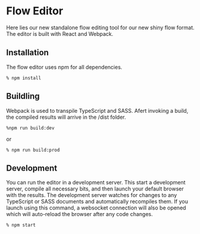 # Flow Editor
Here lies our new standalone flow editing tool for our new shiny flow format. The editor is built with React and Webpack.

## Installation
The flow editor uses npm for all dependencies.
```
% npm install
```

## Buildling
Webpack is used to transpile TypeScript and SASS. Afert invoking a build, the compiled results will arrive in the /dist folder.
```
%npm run build:dev
```
or
```
% npm run build:prod
```

## Development
You can run the editor in a development server. This start a development server, compile all necessary bits, and then launch your default browser with the results. The development server watches for changes to any TypeScript or SASS documents and automatically recompiles them. If you launch using this command, a websocket connection will also be opened which will auto-reload the browser after any code changes.
```
% npm start
```
